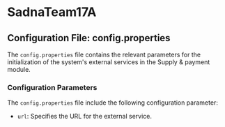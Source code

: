 
 # SadnaTeam17A

## Configuration File: config.properties

The `config.properties` file contains the relevant parameters for the initialization of the system's external services in the Supply & payment module.


### Configuration Parameters

The `config.properties` file include the following configuration parameter:

- `url`: Specifies the URL for the external service.


